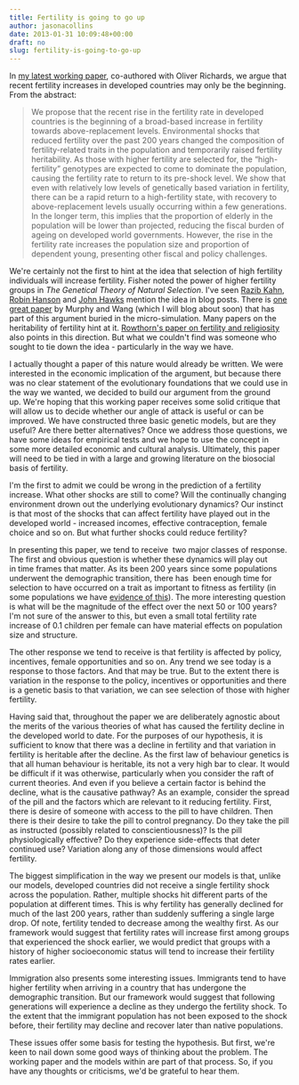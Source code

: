 ```yaml
---
title: Fertility is going to go up
author: jasonacollins
date: 2013-01-31 10:09:48+00:00
draft: no
slug: fertility-is-going-to-go-up
---
```


In [my latest working paper](http://ssrn.com/abstract=2208886), co-authored with Oliver Richards, we argue that recent fertility increases in developed countries may only be the beginning. From the abstract:

>We propose that the recent rise in the fertility rate in developed countries is the beginning of a broad-based increase in fertility towards above-replacement levels. Environmental shocks that reduced fertility over the past 200 years changed the composition of fertility-related traits in the population and temporarily raised fertility heritability. As those with higher fertility are selected for, the “high-fertility” genotypes are expected to come to dominate the population, causing the fertility rate to return to its pre-shock level. We show that even with relatively low levels of genetically based variation in fertility, there can be a rapid return to a high-fertility state, with recovery to above-replacement levels usually occurring within a few generations. In the longer term, this implies that the proportion of elderly in the population will be lower than projected, reducing the fiscal burden of ageing on developed world governments. However, the rise in the fertility rate increases the population size and proportion of dependent young, presenting other fiscal and policy challenges.

We're certainly not the first to hint at the idea that selection of high fertility individuals will increase fertility. Fisher noted the power of higher fertility groups in *The Genetical Theory of Natural Selection*. I've seen [Razib Kahn](http://blogs.discovermagazine.com/gnxp/2011/01/the-inevitable-rise-of-amish-machines/#.UQjwAUp4b_Q), [Robin Hanson](http://www.overcomingbias.com/2009/09/future-fertility.html) and [John Hawks](http://johnhawks.net/weblog/reviews/demography/population-size-shrinking-future-2013.html) mention the idea in blog posts. There is [one great paper](http://link.springer.com/chapter/10.1007%2F978-1-4615-1137-3_11) by Murphy and Wang (which I will blog about soon) that has part of this argument buried in the micro-simulation. Many papers on the heritability of fertility hint at it. [Rowthorn's paper on fertility and religiosity](https://jasoncollins.blog/heritability-of-religion-and-fertility/) also points in this direction. But what we couldn't find was someone who sought to tie down the idea - particularly in the way we have.

I actually thought a paper of this nature would already be written. We were interested in the economic implication of the argument, but because there was no clear statement of the evolutionary foundations that we could use in the way we wanted, we decided to build our argument from the ground up. We're hoping that this working paper receives some solid critique that will allow us to decide whether our angle of attack is useful or can be improved. We have constructed three basic genetic models, but are they useful? Are there better alternatives? Once we address those questions, we have some ideas for empirical tests and we hope to use the concept in some more detailed economic and cultural analysis. Ultimately, this paper will need to be tied in with a large and growing literature on the biosocial basis of fertility.

I'm the first to admit we could be wrong in the prediction of a fertility increase. What other shocks are still to come? Will the continually changing environment drown out the underlying evolutionary dynamics? Our instinct is that most of the shocks that can affect fertility have played out in the developed world - increased incomes, effective contraception, female choice and so on. But what further shocks could reduce fertility?

In presenting this paper, we tend to receive  two major classes of response. The first and obvious question is whether these dynamics will play out in time frames that matter. As its been 200 years since some populations underwent the demographic transition, there has  been enough time for selection to have occurred on a trait as important to fitness as fertility (in some populations we have [evidence of this](http://www.pnas.org/content/108/41/17040.full)). The more interesting question is what will be the magnitude of the effect over the next 50 or 100 years? I'm not sure of the answer to this, but even a small total fertility rate increase of 0.1 children per female can have material effects on population size and structure.

The other response we tend to receive is that fertility is affected by policy, incentives, female opportunities and so on. Any trend we see today is a response to those factors. And that may be true. But to the extent there is variation in the response to the policy, incentives or opportunities and there is a genetic basis to that variation, we can see selection of those with higher fertility.

Having said that, throughout the paper we are deliberately agnostic about the merits of the various theories of what has caused the fertility decline in the developed world to date. For the purposes of our hypothesis, it is sufficient to know that there was a decline in fertility and that variation in fertility is heritable after the decline. As the first law of behaviour genetics is that all human behaviour is heritable, its not a very high bar to clear. It would be difficult if it was otherwise, particularly when you consider the raft of current theories. And even if you believe a certain factor is behind the decline, what is the causative pathway? As an example, consider the spread of the pill and the factors which are relevant to it reducing fertility. First, there is desire of someone with access to the pill to have children. Then there is their desire to take the pill to control pregnancy. Do they take the pill as instructed (possibly related to conscientiousness)? Is the pill physiologically effective? Do they experience side-effects that deter continued use? Variation along any of those dimensions would affect fertility.

The biggest simplification in the way we present our models is that, unlike our models, developed countries did not receive a single fertility shock across the population. Rather, multiple shocks hit different parts of the population at different times. This is why fertility has generally declined for much of the last 200 years, rather than suddenly suffering a single large drop. Of note, fertility tended to decrease among the wealthy first. As our framework would suggest that fertility rates will increase first among groups that experienced the shock earlier, we would predict that groups with a history of higher socioeconomic status will tend to increase their fertility rates earlier.

Immigration also presents some interesting issues. Immigrants tend to have higher fertility when arriving in a country that has undergone the demographic transition. But our framework would suggest that following generations will experience a decline as they undergo the fertility shock. To the extent that the immigrant population has not been exposed to the shock before, their fertility may decline and recover later than native populations.

These issues offer some basis for testing the hypothesis. But first, we're keen to nail down some good ways of thinking about the problem. The working paper and the models within are part of that process. So, if you have any thoughts or criticisms, we'd be grateful to hear them.
